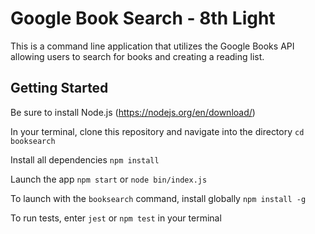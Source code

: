 # Google Book Search - 8th Light

This is a command line application that utilizes the Google Books API allowing users to search for books and creating a reading list.

## Getting Started

Be sure to install Node.js (https://nodejs.org/en/download/)

In your terminal, clone this repository and navigate into the directory
`cd booksearch`

Install all dependencies
`npm install`

Launch the app
`npm start` or `node bin/index.js`

To launch with the `booksearch` command, install globally
`npm install -g`

To run tests, enter `jest` or `npm test` in your terminal
